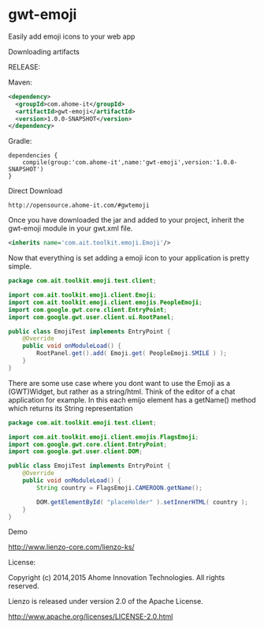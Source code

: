 # gwt-emoji
Easily add emoji icons to your web app

Downloading artifacts

RELEASE:

Maven:
```xml
<dependency>
  <groupId>com.ahome-it</groupId>
  <artifactId>gwt-emoji</artifactId>
  <version>1.0.0-SNAPSHOT</version>
</dependency>
```
Gradle:
```
dependencies {
    compile(group:'com.ahome-it',name:'gwt-emoji',version:'1.0.0-SNAPSHOT')
}
```

Direct Download
```
http://opensource.ahome-it.com/#gwtemoji
```

Once you have downloaded the jar and added to your project,
inherit the gwt-emoji module in your gwt.xml file.

```xml
<inherits name='com.ait.toolkit.emoji.Emoji'/>
```

 Now that everything is set adding a emoji icon to your application is pretty simple.
```java
package com.ait.toolkit.emoji.test.client;

import com.ait.toolkit.emoji.client.Emoji;
import com.ait.toolkit.emoji.client.emojis.PeopleEmoji;
import com.google.gwt.core.client.EntryPoint;
import com.google.gwt.user.client.ui.RootPanel;

public class EmojiTest implements EntryPoint {
    @Override
    public void onModuleLoad() {
        RootPanel.get().add( Emoji.get( PeopleEmoji.SMILE ) );
    }
}
```

There are some use case where you dont want to use the Emoji as a (GWT)Widget, but rather as a string/html.
Think of the editor of a chat application for example. In this each emijo element has a getName() method which returns its String representation

```java
package com.ait.toolkit.emoji.test.client;

import com.ait.toolkit.emoji.client.emojis.FlagsEmoji;
import com.google.gwt.core.client.EntryPoint;
import com.google.gwt.user.client.DOM;

public class EmojiTest implements EntryPoint {
    @Override
    public void onModuleLoad() {
        String country = FlagsEmoji.CAMEROON.getName();

        DOM.getElementById( "placeHolder" ).setInnerHTML( country );
    }
}
```

Demo	

http://www.lienzo-core.com/lienzo-ks/

License:

Copyright (c) 2014,2015 Ahome Innovation Technologies. All rights reserved.

Lienzo is released under version 2.0 of the Apache License.

http://www.apache.org/licenses/LICENSE-2.0.html

 


